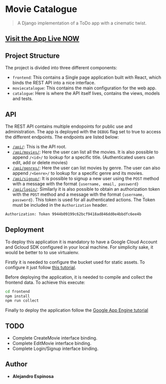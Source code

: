 # Movie Catalogue
> A Django implementation of a ToDo app with a cinematic twist.

## [Visit the App Live NOW](https://movie-catalogue-248623.appspot.com/)

## Project Structure

The project is divided into three different components:

- `frontend`: This contains a Single page application built with React, which binds the REST API into a nice interface.
- `moviecatalogue`: This contains the main configuration for the web app.
- `catalogue`: Here is where the API itself lives, contains the views, models and tests.

## API

The REST API contains multiple endopoints for public use and administration. The app is deployed with the `DEBUG` flag set to true to access the different endpoints. The endpoints are listed below:

- [`/api/`](https://movie-catalogue-248623.appspot.com/api/): This is the API root.
- [`/api/movies/`](https://movie-catalogue-248623.appspot.com/api/movies/): Here the user can list all the movies. It is also possible to append `/<id>/` to lookup for a specific title. (Authenticated users can edit, add or delete movies)
- [`/api/genres/`](https://movie-catalogue-248623.appspot.com/api/genres/): Here the user can list movies by genre. The user can also append `/<Genre>/` to lookup for a specific genre and its movies.
- [`/api/signup/`](https://movie-catalogue-248623.appspot.com/api/signup/): It is possible to signup a new user using the `POST` method with a message with the format `{username, email, password}`
- [`/api/login/`](https://movie-catalogue-248623.appspot.com/api/login/): Similarly it is also possible to obtain an authorization token with the `POST` method and a message with the format `{username, password}`. This token is used for all authenticated actions. The Token must be included in the `Authorization` header.

```html
Authorization: Token 9944b09199c62bcf9418ad846dd0e4bbdfc6ee4b
```

## Deployment

To deploy this application it is mandatory to have a Google Cloud Account and Gcloud SDK configured in your local machine. For simplicity sake, it would be better to to use virtualenv.

Firstly it is needed to configure the bucket used for static assets. To configure it just follow [this tutorial](https://django-storages.readthedocs.io/en/latest/backends/gcloud.html).

Before deploying the application, it is needed to compile and collect the frontend data. To achieve this execute:

```bash
cd frontend
npm install
npm run collect
```

Finally to deploy the application follow the [Google App Engine tutorial](https://cloud.google.com/python/django/appengine)

## TODO

- Complete CreateMovie interface binding.
- Complete EditMovie interface binding.
- Complete Login/Signup interface binding.

## Author

- **Alejandro Espinosa**
